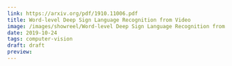 ```yaml
---
link: https://arxiv.org/pdf/1910.11006.pdf
title: Word-level Deep Sign Language Recognition from Video
image: /images/showreel/Word-level Deep Sign Language Recognition from Video.jpg
date: 2019-10-24
tags: computer-vision
draft: draft
preview:
---
```



